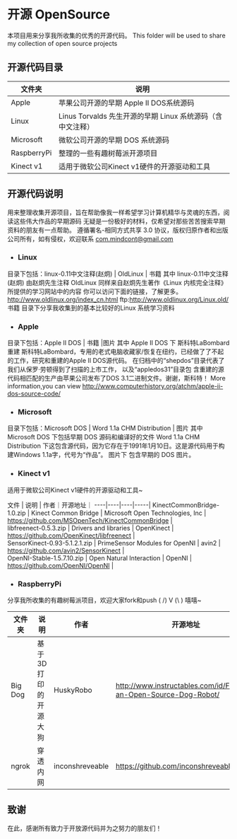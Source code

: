 #  开源 OpenSource
本项目用来分享我所收集的优秀的开源代码。
This folder will be used to share my collection of open source projects

## 开源代码目录
文件夹 | 说明 |
-----|--------|
Apple | 苹果公司开源的早期 Apple II DOS系统源码
Linux | Linus Torvalds 先生开源的早期 Linux 系统源码（含中文注释）
Microsoft | 微软公司开源的早期 DOS 系统源码 
RaspberryPi | 整理的一些有趣树莓派开源项目
Kinect v1 | 适用于微软公司Kinect v1硬件的开源驱动和工具

## 开源代码说明
用来整理收集开源项目，旨在帮助像我一样希望学习计算机精华与灵魂的东西，阅读这些伟大作品的早期源码
无疑是一份极好的材料，仅希望对那些苦苦搜索早期资料的朋友有一点帮助。
遵循署名-相同方式共享 3.0 协议，版权归原作者和出版公司所有，如有侵权，欢迎联系 com.mindcont@gmail.com

* ### Linux
目录下包括：linux-0.11中文注释(赵炯) | OldLinux | 书籍
其中 
linux-0.11中文注释(赵炯) 由赵炯先生注释
OldLinux 同样来自赵炯先生著作《Linux 内核完全注释》所提供的学习网站中的内容
你可以访问下面的链接，了解更多。
http://www.oldlinux.org/index_cn.html
ftp:http://www.oldlinux.org/Linux.old/
书籍 目录下分享我收集到的基本比较好的Linux 系统学习资料

* ### Apple
目录下包括：Apple II DOS | 书籍 |图片
其中 Apple II DOS 下 斯科特LaBombard 重建
斯科特LaBombard，专用的老式电脑收藏家/恢复在纽约，已经做了了不起的工作，研究和重建的Apple II DOS源代码。
在归档中的“shepdos”目录代表了我们从保罗·劳顿得到了扫描的上市工作，
以及“appledos31”目录包 ​​含重建的源代码相匹配的生产由苹果公司发布了DOS 3.1二进制文件。谢谢，斯科特！
More information,you can view http://www.computerhistory.org/atchm/apple-ii-dos-source-code/

* ### Microsoft
目录下包括：Microsoft DOS | Word 1.1a CHM Distribution | 图片
其中 Microsoft DOS 下包括早期 DOS 源码和编译好的文件
Word 1.1a CHM Distribution 下这包含源代码，因为它存在于1991年1月10日。这是源代码用于构建Windows 1.1a字，代号为“作品”。
图片下 包含早期的 DOS 图片。

* ### Kinect v1
适用于微软公司Kinect v1硬件的开源驱动和工具~  

文件 | 说明 | 作者｜开源地址｜
----|----|----|-----|
KinectCommonBridge-1.0.zip | Kinect Common Bridge | Microsoft Open Technologies, Inc | https://github.com/MSOpenTech/KinectCommonBridge |  
libfreenect-0.5.3.zip | Drivers and libraries | OpenKinect | https://github.com/OpenKinect/libfreenect |  
SensorKinect-0.93-5.1.2.1.zip | PrimeSensor Modules for OpenNI | avin2 | https://github.com/avin2/SensorKinect |  
OpenNI-Stable-1.5.7.10.zip | Open Natural Interaction | OpenNI | https://github.com/OpenNI/OpenNI |  


* ### RaspberryPi  
分享我所收集的有趣树莓派项目，欢迎大家fork和push ( /) V (\ ) 嘻嘻~  

文件夹 | 说明 | 作者 | 开源地址 |
----|----|----|-----|
Big Dog | 基于3D打印的开源大狗 | HuskyRobo| http://www.instructables.com/id/Fenrir-an-Open-Source-Dog-Robot/
ngrok | 穿透内网 | inconshreveable | https://github.com/inconshreveable/ngrok

## 致谢
在此，感谢所有致力于开放源代码并为之努力的朋友们！